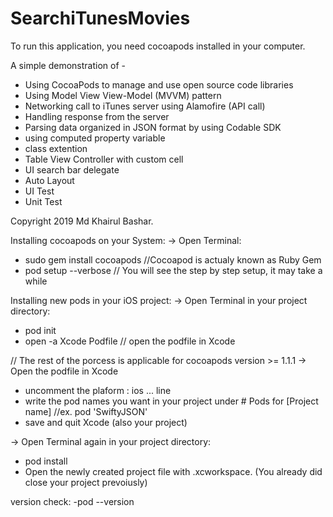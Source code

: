 # SearchiTunesMovies
To run this application, you need cocoapods installed in your computer.

A simple demonstration of -
- Using CocoaPods to manage and use open source code libraries
- Using Model View View-Model (MVVM) pattern
- Networking call to iTunes server using Alamofire (API call)
- Handling response from the server
- Parsing data organized in JSON format by using Codable SDK
- using computed property variable
- class extention
- Table View Controller with custom cell
- UI search bar delegate
- Auto Layout
- UI Test
- Unit Test

Copyright 2019 Md Khairul Bashar.

Installing cocoapods on your System:
-> Open Terminal:
- sudo gem install cocoapods //Cocoapod is actualy known as Ruby Gem
- pod setup --verbose // You will see the step by step setup, it may take a while

Installing new pods in your iOS project:
-> Open Terminal in your project directory:
- pod init
- open -a Xcode Podfile // open the podfile in Xcode

// The rest of the porcess is applicable for cocoapods version >= 1.1.1
-> Open the podfile in Xcode
- uncomment the plaform : ios ... line
- write the pod names you want in your project under # Pods for [Project name] //ex. pod 'SwiftyJSON'
- save and quit Xcode (also your project)

-> Open Terminal again in your project directory:
- pod install
- Open the newly created project file with .xcworkspace. (You already did close your project prevoiusly)

version check:
-pod --version
